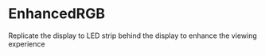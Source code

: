 # EnhancedRGB

Replicate the display to LED strip behind the display to enhance the viewing experience

